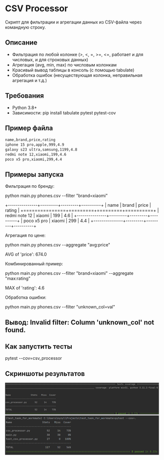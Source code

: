 # CSV Processor

Скрипт для фильтрации и агрегации данных из CSV-файла через командную строку.

## Описание

* Фильтрация по любой колонке (>, <, =, >=, <=, работает и для числовых, и для строковых данных)
* Агрегация (avg, min, max) по числовым колонкам
* Красивый вывод таблицы в консоль (с помощью tabulate)
* Обработка ошибок (несуществующая колонка, неправильная агрегация и т.д.)

## Требования

* Python 3.8+
* Зависимости: pip install tabulate pytest pytest-cov

## Пример файла

```csv
name,brand,price,rating
iphone 15 pro,apple,999,4.9
galaxy s23 ultra,samsung,1199,4.8
redmi note 12,xiaomi,199,4.6
poco x5 pro,xiaomi,299,4.4
```

## Примеры запуска

Фильтрация по бренду:

python main.py phones.csv --filter "brand=xiaomi"

+---------------+---------+---------+----------+
| name          | brand   |   price |   rating |
+===============+=========+=========+==========+
| redmi note 12 | xiaomi  |     199 |      4.6 |
+---------------+---------+---------+----------+
| poco x5 pro   | xiaomi  |     299 |      4.4 |
+---------------+---------+---------+----------+

Агрегация по цене:

python main.py phones.csv --aggregate "avg:price"

AVG of 'price': 674.0

Комбинированный пример:

python main.py phones.csv --filter "brand=xiaomi" --aggregate "max:rating"

MAX of 'rating': 4.6

Обработка ошибки:

python main.py phones.csv --filter "unknown_col=val"
## Вывод: Invalid filter: Column 'unknown_col' not found.

## Как запустить тесты

pytest --cov=csv_processor

## Скриншоты результатов

![пример](Test_task_for_Workmate/test_result_screenshots/test_result_1.jpg)
![пример](Test_task_for_Workmate/test_result_screenshots/test_result_2.jpg)
